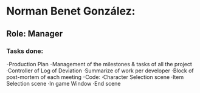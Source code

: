 # Norman Benet González:

## Role: Manager

### Tasks done:
-Production Plan
-Management of the milestones & tasks of all the project
    ·Controller of Log of Deviation
    ·Summarize of work per developer
    ·Block of post-mortem of each meeting
-Code: 
  ·Character Selection scene
  ·Item Selection scene
  ·In game Window
  ·End scene




